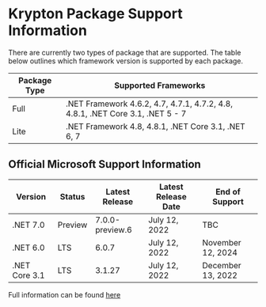 # Krypton Package Support Information

There are currently two types of package that are supported. The table below outlines which framework version is supported by each package.

| Package Type | Supported Frameworks |
|---|---|
| Full | .NET Framework 4.6.2, 4.7, 4.7.1, 4.7.2, 4.8, 4.8.1, .NET Core 3.1, .NET 5 - 7 |
| Lite | .NET Framework 4.8, 4.8.1, .NET Core 3.1, .NET 6, 7 |

## Official Microsoft Support Information

| Version | Status | Latest Release | Latest Release Date | End of Support |
|---|---|---|---|---|
| .NET 7.0 | Preview | 7.0.0-preview.6 | July 12, 2022 | TBC |
| .NET 6.0 | LTS | 6.0.7 | July 12, 2022 | November 12, 2024 |
| .NET Core 3.1 | LTS | 3.1.27 | July 12, 2022 | December 13, 2022 |

Full information can be found [here](https://dotnet.microsoft.com/en-us/download/dotnet)